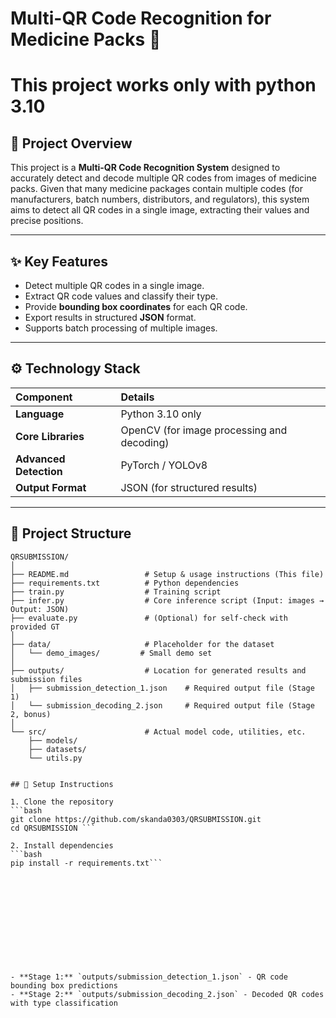 # Multi-QR Code Recognition for Medicine Packs 💊

# This project works only with python 3.10

## 📄 Project Overview
This project is a **Multi-QR Code Recognition System** designed to accurately detect and decode multiple QR codes from images of medicine packs. Given that many medicine packages contain multiple codes (for manufacturers, batch numbers, distributors, and regulators), this system aims to detect all QR codes in a single image, extracting their values and precise positions.

---

## ✨ Key Features
* Detect multiple QR codes in a single image.
* Extract QR code values and classify their type.
* Provide **bounding box coordinates** for each QR code.
* Export results in structured **JSON** format.
* Supports batch processing of multiple images.

---

## ⚙️ Technology Stack
| Component | Details |
| :--- | :--- |
| **Language** | Python 3.10 only |
| **Core Libraries** | OpenCV (for image processing and decoding) |
| **Advanced Detection** | PyTorch / YOLOv8  |
| **Output Format** | JSON (for structured results) |

---

## 📂 Project Structure
```text
QRSUBMISSION/
│
├── README.md                 # Setup & usage instructions (This file)
├── requirements.txt          # Python dependencies
├── train.py                  # Training script
├── infer.py                  # Core inference script (Input: images → Output: JSON)
├── evaluate.py               # (Optional) for self-check with provided GT
│
├── data/                     # Placeholder for the dataset
│   └── demo_images/         # Small demo set
│
├── outputs/                  # Location for generated results and submission files
│   ├── submission_detection_1.json    # Required output file (Stage 1)
│   └── submission_decoding_2.json     # Required output file (Stage 2, bonus)
│
└── src/                      # Actual model code, utilities, etc.
    ├── models/
    ├── datasets/
    └── utils.py


## 🚀 Setup Instructions

1. Clone the repository
```bash
git clone https://github.com/skanda0303/QRSUBMISSION.git
cd QRSUBMISSION ```

2. Install dependencies
```bash
pip install -r requirements.txt```












- **Stage 1:** `outputs/submission_detection_1.json` - QR code bounding box predictions
- **Stage 2:** `outputs/submission_decoding_2.json` - Decoded QR codes with type classification



